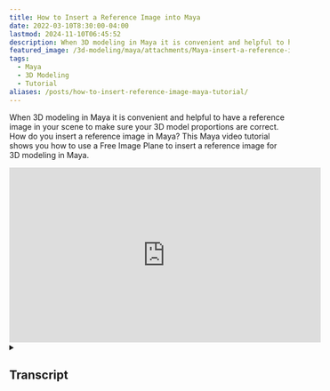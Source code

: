 ```yaml
---
title: How to Insert a Reference Image into Maya
date: 2022-03-10T8:30:00-04:00
lastmod: 2024-11-10T06:45:52
description: When 3D modeling in Maya it is convenient and helpful to have a reference image in your scene to make sure your 3D model proportions are correct
featured_image: /3d-modeling/maya/attachments/Maya-insert-a-reference-image-title.jpg
tags:
  - Maya
  - 3D Modeling
  - Tutorial
aliases: /posts/how-to-insert-reference-image-maya-tutorial/
---
```


When 3D modeling in Maya it is convenient and helpful to have a reference image in your scene to make sure your 3D model proportions are correct. How do you insert a reference image in Maya? This Maya video tutorial shows you how to use a Free Image Plane to insert a reference image for 3D modeling in Maya.

</div class="video-grid">
<div class="iframe-16-9-container">
<iframe class="youTubeIframe" width="560" height="315" src="https://www.youtube.com/embed/tXJFJa-nsAA?rel=0" title="YouTube video player" frameborder="0" allow="accelerometer; autoplay; clipboard-write; encrypted-media; gyroscope; picture-in-picture; web-share" allowfullscreen></iframe>
</div>
</div>

<details>
<summary>

## Transcript

</summary>

In this Autodesk Maya tutorial I’m going to show you how you can insert a reference image so you can model your characters or any other 3d model that you want to create in Maya using a reference image. I assume that you've already set up your project and have a reference image. Then we need to create a space for that reference image to go inside Maya. To do that we can go to create, then we can do free image plane. This creates an image plane. If you look at your outliner by clicking this icon on the left you'll see that image plane.

We can press g on our keyboard to create another image plane. g is a keyboard shortcut in Maya that duplicates the last action. This is very convenient. I want to label these so I’ll double click and I’ll label this one “front” and I’ll label this one “side”. Now I need to place an image. To do that click on the attribute editor over on the right. If you don't see that, go to windows workspaces and then click modeling standard.

Next we need to select the image name. I’ll click this folder icon and then I can go to the project folder in Maya and then I’ll pick bear front. I’ll select open. It automatically comes in and by default it will maintain the picture aspect ratio inside Maya. We can make some changes. You can make the alpha gain 0.5 this will make it a little transparent and can be easier to see. I’m also going to press w on my keyboard and move it back a little bit. That way when I’m modeling, I'm modeling up here in front of the image.

Next I want to put this on a layer and use it as a reference layer so I can't accidentally click on it. This is also convenient because then I can turn the layer off inside Maya while I’m 3D modeling and then not have to look at it. To do that I’ll go ahead and go to windows > general editors > channel box layer editor. I like to dock this so I’ll drag it right over here and then let go.

Now if I click on the channel box layer editor I can click this icon. This will create a new layer and assign the selected objects. I’ll double click this layer and then I’ll label it. You can only use letters so I’ll label it “frontreference” and I’ll save it and then I’m going to click this icon until it says r. Now I can't click it but if I need to click it over here I can still click the front image.

Now I want to click the side image then go to the attribute editor and then click on image name. I’ll go to my project folder in Maya and I’ll click the side image and I’ll click open. Now I need to rotate this. I’ll press e on my keyboard and I’ll rotate it. Notice that it's not snapping. If you want it to snap you can go to modeling toolkit. Down at the bottom and you can turn on absolute snapping and then you can snap this to 90 degrees and then you can turn this off if you don't want it to be absolute snapping all the time.

Then I’ll press w and I’ll move it to the side and once again I’ll go to the attribute editor and I’ll change the alpha gain to 0.5 and then I want to go to the channel box layer editor and I want to click the icon that creates a new layer with the selected objects. I’ll double click layer 1 and I’ll label this “sidereference” and I also want to click it so it says r. What's nice is I can click this v and it'll disappear so if I don't need these to be to be there I can have them visible or not visible inside Maya now if I bring in a cube primitive and I scale it up then if I toggle my four views notice that when I’m looking from the sides I can still see the reference image perfectly in orthographic projection but then when I’m in my perspective view the images aren't in the way.

So hopefully this tutorial allows you to set up reference images on free image planes in Autodesk Maya. Happy 3D modeling.

</details>
